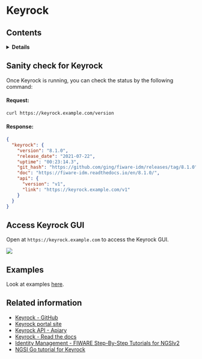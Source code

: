 # Keyrock

## Contents

<details>
<summary><strong>Details</strong></summary>

-   [Sanity check for Keyrock](#sanity-check-for-keyrock)
-   [Access Keyrock GUI](#access-keyrock-gui)
-   [Examples](#examples)
-   [Related information](#related-information)

</details>

## Sanity check for Keyrock

Once Keyrock is running, you can check the status by the following command:

#### Request:

```bash
curl https://keyrock.example.com/version
```

#### Response:

```json
{
  "keyrock": {
    "version": "8.1.0",
    "release_date": "2021-07-22",
    "uptime": "00:23:14.3",
    "git_hash": "https://github.com/ging/fiware-idm/releases/tag/8.1.0",
    "doc": "https://fiware-idm.readthedocs.io/en/8.1.0/",
    "api": {
      "version": "v1",
      "link": "https://keyrock.example.com/v1"
    }
  }
}
```

## Access Keyrock GUI

Open at `https://keyrock.example.com` to access the Keyrock GUI.

![](https://raw.githubusercontent.com/lets-fiware/FIWARE-Big-Bang/gh-pages/images/keyrock/keyrock-sign-in.png)

## Examples

Look at examples [here](https://github.com/lets-fiware/FIWARE-Big-Bang/tree/main/examples/keyrock).

## Related information

-   [Keyrock - GitHub](https://github.com/ging/fiware-idm)
-   [Keyrock portal site](https://keyrock-fiware.github.io/)
-   [Keyrock API - Apiary](https://keyrock.docs.apiary.io/#)
-   [Keyrock - Read the docs](https://fiware-idm.readthedocs.io/)
-   [Identity Management - FIWARE Step-By-Step Tutorials for NGSIv2](https://fiware-tutorials.readthedocs.io/en/latest/identity-management.html)
-   [NGSI Go tutorial for Keyrock](https://ngsi-go.letsfiware.jp/tutorial/keyrock/)
